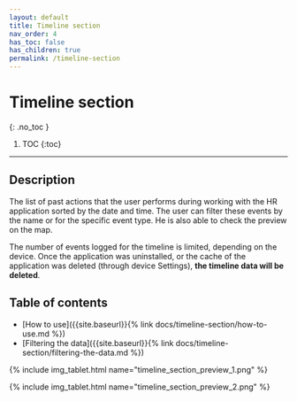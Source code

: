 ```yaml
---
layout: default
title: Timeline section
nav_order: 4
has_toc: false
has_children: true
permalink: /timeline-section
---
```


# Timeline section
{: .no_toc }

1. TOC
{:toc}

---

## Description
The list of past actions that the user performs during working with the HR application sorted by the date and time. The user can filter these events by the name or for the specific event type. He is also able to check the preview on the map.

<span class="text-red-200">The number of events logged for the timeline is limited, depending on the device. Once the application was uninstalled, or the cache of the application was deleted (through device Settings), **the timeline data will be deleted**.</span>

## Table of contents
- [How to use]({{site.baseurl}}{% link docs/timeline-section/how-to-use.md %})
- [Filtering the data]({{site.baseurl}}{% link docs/timeline-section/filtering-the-data.md %})

{% include img_tablet.html name="timeline_section_preview_1.png" %}

{% include img_tablet.html name="timeline_section_preview_2.png" %}